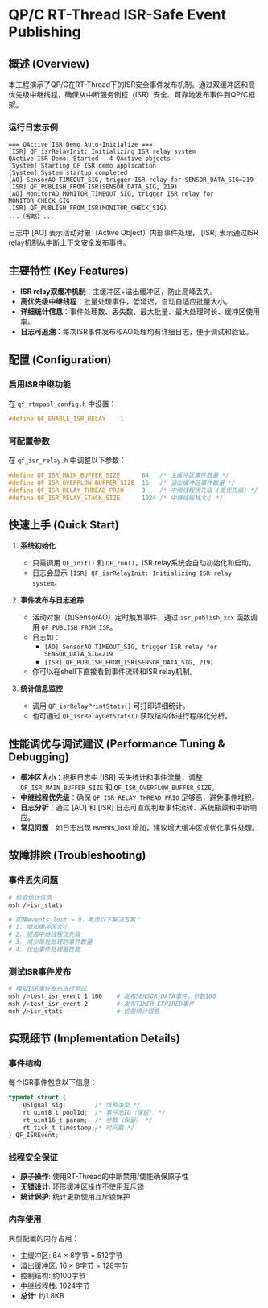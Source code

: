 
# QP/C RT-Thread ISR-Safe Event Publishing

## 概述 (Overview)

本工程演示了QP/C在RT-Thread下的ISR安全事件发布机制。通过双缓冲区和高优先级中继线程，确保从中断服务例程（ISR）安全、可靠地发布事件到QP/C框架。

### 运行日志示例

```
=== QActive ISR Demo Auto-Initialize ===
[ISR] QF_isrRelayInit: Initializing ISR relay system
QActive ISR Demo: Started - 4 QActive objects
[System] Starting QF ISR demo application
[System] System startup completed
[AO] SensorAO TIMEOUT_SIG, trigger ISR relay for SENSOR_DATA_SIG=219
[ISR] QF_PUBLISH_FROM_ISR(SENSOR_DATA_SIG, 219)
[AO] MonitorAO MONITOR_TIMEOUT_SIG, trigger ISR relay for MONITOR_CHECK_SIG
[ISR] QF_PUBLISH_FROM_ISR(MONITOR_CHECK_SIG)
...（省略）...
```

日志中 [AO] 表示活动对象（Active Object）内部事件处理， [ISR] 表示通过ISR relay机制从中断上下文安全发布事件。


## 主要特性 (Key Features)

- **ISR relay双缓冲机制**：主缓冲区+溢出缓冲区，防止高峰丢失。
- **高优先级中继线程**：批量处理事件，低延迟，自动自适应批量大小。
- **详细统计信息**：事件处理数、丢失数、最大批量、最大处理时长、缓冲区使用率。
- **日志可追溯**：每次ISR事件发布和AO处理均有详细日志，便于调试和验证。

## 配置 (Configuration)

### 启用ISR中继功能

在 `qf_rtmpool_config.h` 中设置：

```c
#define QF_ENABLE_ISR_RELAY    1
```

### 可配置参数

在 `qf_isr_relay.h` 中调整以下参数：

```c
#define QF_ISR_MAIN_BUFFER_SIZE      64   /* 主缓冲区事件数量 */
#define QF_ISR_OVERFLOW_BUFFER_SIZE  16   /* 溢出缓冲区事件数量 */
#define QF_ISR_RELAY_THREAD_PRIO     3    /* 中继线程优先级 (高优先级) */
#define QF_ISR_RELAY_STACK_SIZE      1024 /* 中继线程栈大小 */
```


## 快速上手 (Quick Start)

1. **系统初始化**
   - 只需调用 `QF_init()` 和 `QF_run()`，ISR relay系统会自动初始化和启动。
   - 日志会显示 `[ISR] QF_isrRelayInit: Initializing ISR relay system`。

2. **事件发布与日志追踪**
   - 活动对象（如SensorAO）定时触发事件，通过 `isr_publish_xxx` 函数调用 `QF_PUBLISH_FROM_ISR`。
   - 日志如：
     - `[AO] SensorAO TIMEOUT_SIG, trigger ISR relay for SENSOR_DATA_SIG=219`
     - `[ISR] QF_PUBLISH_FROM_ISR(SENSOR_DATA_SIG, 219)`
   - 你可以在shell下直接看到事件流转和ISR relay机制。

3. **统计信息监控**
   - 调用 `QF_isrRelayPrintStats()` 可打印详细统计。
   - 也可通过 `QF_isrRelayGetStats()` 获取结构体进行程序化分析。


## 性能调优与调试建议 (Performance Tuning & Debugging)

- **缓冲区大小**：根据日志中 [ISR] 丢失统计和事件流量，调整 `QF_ISR_MAIN_BUFFER_SIZE` 和 `QF_ISR_OVERFLOW_BUFFER_SIZE`。
- **中继线程优先级**：确保 `QF_ISR_RELAY_THREAD_PRIO` 足够高，避免事件堆积。
- **日志分析**：通过 [AO] 和 [ISR] 日志可直观判断事件流转、系统瓶颈和中断响应。
- **常见问题**：如日志出现 events_lost 增加，建议增大缓冲区或优化事件处理。

## 故障排除 (Troubleshooting)

### 事件丢失问题

```bash
# 检查统计信息
msh />isr_stats

# 如果events_lost > 0，考虑以下解决方案：
# 1. 增加缓冲区大小
# 2. 提高中继线程优先级
# 3. 减少每批处理的事件数量
# 4. 优化事件处理器性能
```

### 测试ISR事件发布

```bash
# 模拟ISR事件发布进行测试
msh />test_isr_event 1 100    # 发布SENSOR_DATA事件，参数100
msh />test_isr_event 2        # 发布TIMER_EXPIRED事件
msh />isr_stats               # 检查统计信息
```

## 实现细节 (Implementation Details)

### 事件结构

每个ISR事件包含以下信息：

```c
typedef struct {
    QSignal sig;        /* 信号类型 */
    rt_uint8_t poolId;  /* 事件池ID（保留） */
    rt_uint16_t param;  /* 参数（保留） */
    rt_tick_t timestamp;/* 时间戳 */
} QF_ISREvent;
```

### 线程安全保证

- **原子操作**: 使用RT-Thread的中断禁用/使能确保原子性
- **无锁设计**: 环形缓冲区操作不使用互斥锁
- **统计保护**: 统计更新使用互斥锁保护

### 内存使用

典型配置的内存占用：
- 主缓冲区: 64 × 8字节 = 512字节
- 溢出缓冲区: 16 × 8字节 = 128字节
- 控制结构: 约100字节
- 中继线程栈: 1024字节
- **总计**: 约1.8KB
